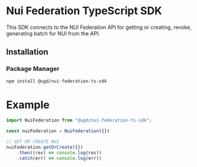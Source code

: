 # Nui Federation TypeScript SDK

This SDK connects to the NUI Federation API for getting or creating, revoke, generating batch for NUI from the API.


## Installation

### Package Manager

```sh
npm install @ugd/nui-federation-ts-sdk
```

# Example

```ts
import NuiFederation from "@ugd/nui-federation-ts-sdk";

const nuiFederation = NuiFederation({})

// GET OR CREATE NUI
nuiFederation.getOrCreate({})
    .then((res) => console.log(res))
    .catch(err) => console.log(err))

```